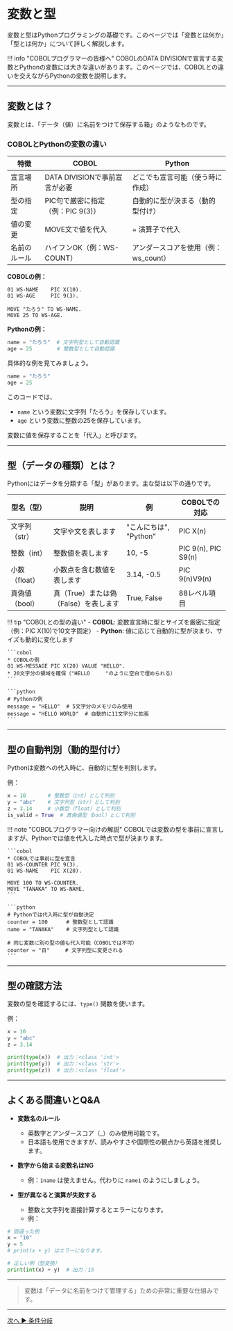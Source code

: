 # 変数と型

変数と型はPythonプログラミングの基礎です。このページでは「変数とは何か」「型とは何か」について詳しく解説します。

!!! info "COBOLプログラマーの皆様へ"
    COBOLのDATA DIVISIONで宣言する変数とPythonの変数には大きな違いがあります。このページでは、COBOLとの違いを交えながらPythonの変数を説明します。

---

## 変数とは？

変数とは、「データ（値）に名前をつけて保存する箱」のようなものです。

### COBOLとPythonの変数の違い

| 特徴 | COBOL | Python |
|------|-------|---------|
| 宣言場所 | DATA DIVISIONで事前宣言が必要 | どこでも宣言可能（使う時に作成） |
| 型の指定 | PIC句で厳密に指定（例：PIC 9(3)） | 自動的に型が決まる（動的型付け） |
| 値の変更 | MOVE文で値を代入 | = 演算子で代入 |
| 名前のルール | ハイフンOK（例：WS-COUNT） | アンダースコアを使用（例：ws_count） |

**COBOLの例：**
```cobol
01 WS-NAME    PIC X(10).
01 WS-AGE     PIC 9(3).

MOVE "たろう" TO WS-NAME.
MOVE 25 TO WS-AGE.
```

**Pythonの例：**
```python
name = "たろう"  # 文字列型として自動認識
age = 25        # 整数型として自動認識
```

具体的な例を見てみましょう。

```python
name = "たろう"
age = 25
```

このコードでは、

* `name` という変数に文字列「たろう」を保存しています。
* `age` という変数に整数の25を保存しています。

変数に値を保存することを「代入」と呼びます。

---

## 型（データの種類）とは？

Pythonにはデータを分類する「型」があります。主な型は以下の通りです。

| 型名（型）     | 説明                      | 例                 | COBOLでの対応 |
| --------- | ----------------------- | ----------------- | ------------- |
| 文字列（str）  | 文字や文を表します               | "こんにちは", "Python" | PIC X(n) |
| 整数（int）   | 整数値を表します                | 10, -5            | PIC 9(n), PIC S9(n) |
| 小数（float） | 小数点を含む数値を表します           | 3.14, -0.5        | PIC 9(n)V9(n) |
| 真偽値（bool） | 真（True）または偽（False）を表します | True, False       | 88レベル項目 |

!!! tip "COBOLとの型の違い"
    - **COBOL**: 変数宣言時に型とサイズを厳密に指定（例：PIC X(10)で10文字固定）
    - **Python**: 値に応じて自動的に型が決まり、サイズも動的に変化します
    
    ```cobol
    * COBOLの例
    01 WS-MESSAGE PIC X(20) VALUE "HELLO".
    * 20文字分の領域を確保（"HELLO     "のように空白で埋められる）
    ```
    
    ```python
    # Pythonの例
    message = "HELLO"  # 5文字分のメモリのみ使用
    message = "HELLO WORLD"  # 自動的に11文字分に拡張
    ```

---

## 型の自動判別（動的型付け）

Pythonは変数への代入時に、自動的に型を判別します。

例：

```python
x = 10       # 整数型（int）として判別
y = "abc"    # 文字列型（str）として判別
z = 3.14     # 小数型（float）として判別
is_valid = True  # 真偽値型（bool）として判別
```

!!! note "COBOLプログラマー向けの解説"
    COBOLでは変数の型を事前に宣言しますが、Pythonでは値を代入した時点で型が決まります。
    
    ```cobol
    * COBOLでは事前に型を宣言
    01 WS-COUNTER PIC 9(3).
    01 WS-NAME    PIC X(20).
    
    MOVE 100 TO WS-COUNTER.
    MOVE "TANAKA" TO WS-NAME.
    ```
    
    ```python
    # Pythonでは代入時に型が自動決定
    counter = 100      # 整数型として認識
    name = "TANAKA"    # 文字列型として認識
    
    # 同じ変数に別の型の値も代入可能（COBOLでは不可）
    counter = "百"     # 文字列型に変更される
    ```

---

## 型の確認方法

変数の型を確認するには、`type()` 関数を使います。

例：

```python
x = 10
y = "abc"
z = 3.14

print(type(x))  # 出力：<class 'int'>
print(type(y))  # 出力：<class 'str'>
print(type(z))  # 出力：<class 'float'>
```

---

## よくある間違いとQ&A

* **変数名のルール**
  
  * 英数字とアンダースコア（\_）のみ使用可能です。
  * 日本語も使用できますが、読みやすさや国際性の観点から英語を推奨します。
  
* **数字から始まる変数名はNG**
  
  * 例：`1name` は使えません。代わりに `name1` のようにしましょう。
  
* **型が異なると演算が失敗する**
  
  * 整数と文字列を直接計算するとエラーになります。
  * 例：

```python
# 間違った例
x = "10"
y = 5
# print(x + y) はエラーになります。

# 正しい例（型変換）
print(int(x) + y)  # 出力：15
```

---

> 変数は「データに名前をつけて管理する」ための非常に重要な仕組みです。
****
[次へ ▶ 条件分岐](python_basic_if.md)
